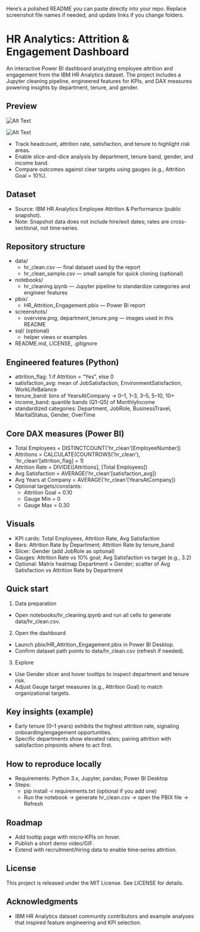 Here’s a polished README you can paste directly into your repo. Replace screenshot file names if needed, and update links if you change folders.

# HR Analytics: Attrition & Engagement Dashboard

An interactive Power BI dashboard analyzing employee attrition and engagement from the IBM HR Analytics dataset. The project includes a Jupyter cleaning pipeline, engineered features for KPIs, and DAX measures powering insights by department, tenure, and gender.

## Preview

![Alt Text](dashboard_image.png)


![Alt Text](images/dashboard_image_2.png)

  


- Track headcount, attrition rate, satisfaction, and tenure to highlight risk areas.  
- Enable slice-and-dice analysis by department, tenure band, gender, and income band.  
- Compare outcomes against clear targets using gauges (e.g., Attrition Goal = 10%).

## Dataset

- Source: IBM HR Analytics Employee Attrition & Performance (public snapshot).  
- Note: Snapshot data does not include hire/exit dates; rates are cross-sectional, not time‑series.

## Repository structure

- data/  
  - hr_clean.csv — final dataset used by the report  
  - hr_clean_sample.csv — small sample for quick cloning (optional)  
- notebooks/  
  - hr_cleaning.ipynb — Jupyter pipeline to standardize categories and engineer features  
- pbix/  
  - HR_Attrition_Engagement.pbix — Power BI report  
- screenshots/  
  - overview.png, department_tenure.png — images used in this README  
- sql/ (optional)  
  - helper views or examples  
- README.md, LICENSE, .gitignore

## Engineered features (Python)

- attrition_flag: 1 if Attrition = “Yes”, else 0  
- satisfaction_avg: mean of JobSatisfaction, EnvironmentSatisfaction, WorkLifeBalance  
- tenure_band: bins of YearsAtCompany → 0–1, 1–3, 3–5, 5–10, 10+  
- income_band: quantile bands (Q1–Q5) of MonthlyIncome  
- standardized categories: Department, JobRole, BusinessTravel, MaritalStatus, Gender, OverTime

## Core DAX measures (Power BI)

- Total Employees = DISTINCTCOUNT('hr_clean'[EmployeeNumber])  
- Attritions = CALCULATE(COUNTROWS('hr_clean'), 'hr_clean'[attrition_flag] = 1)  
- Attrition Rate = DIVIDE([Attritions], [Total Employees])  
- Avg Satisfaction = AVERAGE('hr_clean'[satisfaction_avg])  
- Avg Years at Company = AVERAGE('hr_clean'[YearsAtCompany])  
- Optional targets/constants:  
  - Attrition Goal = 0.10  
  - Gauge Min = 0  
  - Gauge Max = 0.30

## Visuals

- KPI cards: Total Employees, Attrition Rate, Avg Satisfaction  
- Bars: Attrition Rate by Department; Attrition Rate by tenure_band  
- Slicer: Gender (add JobRole as optional)  
- Gauges: Attrition Rate vs 10% goal; Avg Satisfaction vs target (e.g., 3.2)  
- Optional: Matrix heatmap Department × Gender; scatter of Avg Satisfaction vs Attrition Rate by Department

## Quick start

1) Data preparation  
- Open notebooks/hr_cleaning.ipynb and run all cells to generate data/hr_clean.csv.

2) Open the dashboard  
- Launch pbix/HR_Attrition_Engagement.pbix in Power BI Desktop.  
- Confirm dataset path points to data/hr_clean.csv (refresh if needed).

3) Explore  
- Use Gender slicer and hover tooltips to inspect department and tenure risk.  
- Adjust Gauge target measures (e.g., Attrition Goal) to match organizational targets.

## Key insights (example)

- Early tenure (0–1 years) exhibits the highest attrition rate, signaling onboarding/engagement opportunities.  
- Specific departments show elevated rates; pairing attrition with satisfaction pinpoints where to act first.

## How to reproduce locally

- Requirements: Python 3.x, Jupyter, pandas; Power BI Desktop  
- Steps:  
  - pip install -r requirements.txt (optional if you add one)  
  - Run the notebook → generate hr_clean.csv → open the PBIX file → Refresh

## Roadmap

- Add tooltip page with micro‑KPIs on hover.  
- Publish a short demo video/GIF.  
- Extend with recruitment/hiring data to enable time‑series attrition.

## License

This project is released under the MIT License. See LICENSE for details.

## Acknowledgments

- IBM HR Analytics dataset community contributors and example analyses that inspired feature engineering and KPI selection.
